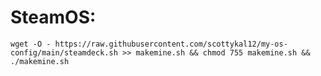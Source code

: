 # SteamOS:
    wget -O - https://raw.githubusercontent.com/scottykal12/my-os-config/main/steamdeck.sh >> makemine.sh && chmod 755 makemine.sh && ./makemine.sh